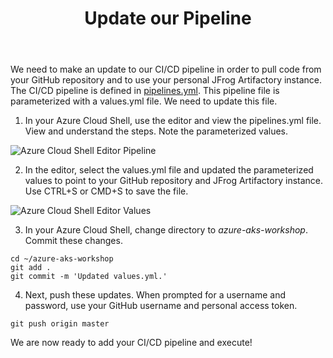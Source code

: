 ﻿---
title: "Update our Pipeline"
chapter: false
weight: 52
pre: "<b>5.2 </b>"
---

We need to make an update to our CI/CD pipeline in order to pull code from your GitHub repository and to use your personal JFrog Artifactory instance. The CI/CD pipeline is defined in [pipelines.yml](https://github.com/jfrogtraining/azure-aks-workshop/pipelines.yml). This pipeline file is parameterized with a values.yml file. We need to update this file.

1. In your Azure Cloud Shell, use the editor and view the pipelines.yml file. View and understand the steps. Note the parameterized values.

![Azure Cloud Shell Editor Pipeline](/images/azure-cloud-shell-editor-pipeline.png)

2. In the editor, select the values.yml file and updated the parameterized values to point to your GitHub repository and JFrog Artifactory instance. Use CTRL+S or CMD+S to save the file.

![Azure Cloud Shell Editor Values](/images/azure-cloud-shell-editor-values.png)

3. In your Azure Cloud Shell, change directory to _azure-aks-workshop_. Commit these changes.

```
cd ~/azure-aks-workshop
git add .
git commit -m 'Updated values.yml.'
```

4. Next, push these updates. When prompted for a username and password, use your GitHub username and personal access token.

``
git push origin master
``

We are now ready to add your CI/CD pipeline and execute!
